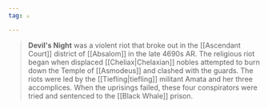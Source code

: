 ```yaml
---
tag: ⚔️

---
```

> **Devil's Night** was a violent riot that broke out in the [[Ascendant Court]] district of [[Absalom]] in the late 4690s AR.
> The religious riot began when displaced [[Cheliax|Chelaxian]] nobles attempted to burn down the Temple of [[Asmodeus]] and clashed with the guards. The riots were led by the [[Tiefling|tiefling]] militant Amata and her three accomplices. When the uprisings failed, these four conspirators were tried and sentenced to the [[Black Whale]] prison.







